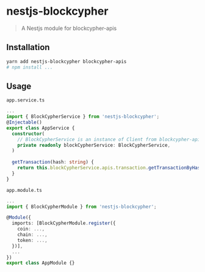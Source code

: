 # nestjs-blockcypher
> A Nestjs module for blockcypher-apis

## Installation
```sh
yarn add nestjs-blockcypher blockcypher-apis
# npm install ...
```

## Usage
`app.service.ts`
```ts
...
import { BlockCypherService } from 'nestjs-blockcypher';
@Injectable()
export class AppService {
  constructor(
    // BlockCypherService is an instance of Client from blockcypher-apis
    private readonly blockCypherService: BlockCypherService,
  )
  
  getTransaction(hash: string) {
    return this.blockCypherService.apis.transaction.getTransactionByHash(hash);
  }
}
```
`app.module.ts`
```ts
...
import { BlockCypherModule } from 'nestjs-blockcypher';

@Module({
  imports: [BlockCypherModule.register({
    coin: ...,
    chain: ...,
    token: ...,
  })],
  ...
})
export class AppModule {}
```
